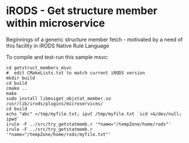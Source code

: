 # iRODS - Get structure member within microservice

Beginnings of a generic structure member fetch - motivated by a need of this
facility in iRODS Native Rule Language

To compile and test-run this sample msvc:

```
cd getstruct_members_msvc
#  edit CMakeLists.txt to match current iRODS version
mkdir build
cd build
cmake ..
make
sudo install libmsiget_objstat_member.so  /usr/lib/irods/plugins/microservices/
cd build
echo "abc" >/tmp/myfile.txt; iput /tmp/myfile.txt `icd >&/dev/null; ipwd`
irule -F ../src/try_getstatmemb.r '*name="/tempZone/home/rods"'
irule -F ../src/try_getstatmemb.r '*name="/tempZone/home/rods/myfile.txt"'
``` 

